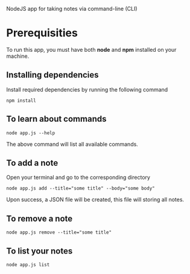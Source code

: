 NodeJS app for taking notes via command-line (CLI)

# Prerequisities

To run this app, you must have both **node** and **npm** installed on your machine.

## Installing dependencies

Install required dependencies by running the following command

```
npm install
```

## To learn about commands

```
node app.js --help
```

The above command will list all available commands.

## To add a note

Open your terminal and go to the corresponding directory

```
node app.js add --title="some title" --body="some body"
```

Upon success, a JSON file will be created, this file will storing all notes.

## To remove a note

```
node app.js remove --title="some title"
```

## To list your notes

```
node app.js list
```
